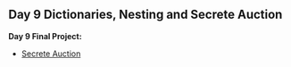 ## Day 9 Dictionaries, Nesting and Secrete Auction

**Day 9 Final Project:**

- [Secrete Auction](https://replit.com/@supercodr/blind-auction-start)